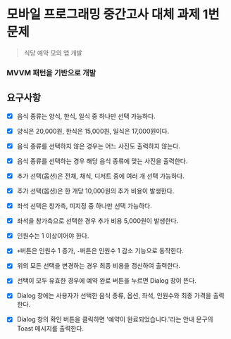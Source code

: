 # 모바일 프로그래밍 중간고사 대체 과제 1번 문제

> 식당 예약 모의 앱 개발 

### MVVM 패턴을 기반으로 개발

## 요구사항

- [x] 음식 종류는 양식, 한식, 일식 중 하나만 선택 가능하다.
- [x] 양식은 20,000원, 한식은 15,000원, 일식은 17,000원이다.
- [x] 음식 종류를 선택하지 않은 경우는 어느 사진도 출력하지 않는다.
- [x] 음식 종류를 선택하는 경우 해당 음식 종류에 맞는 사진을 출력한다.


- [x] 추가 선택(옵션)은 전채, 채식, 디저트 중에 여러 개 선택 가능하다.
- [x] 추가 선택(옵션)은 한 개당 10,000원의 추가 비용이 발생한다.


- [x] 좌석 선택은 창가측, 미지정 중 하나만 선택 가능하다.
- [x] 좌석을 창가측으로 선택한 경우 추가 비용 5,000원이 발생한다.


- [x] 인원수는 1 이상이어야 한다.
- [x] `+`버튼은 인원수 1 증가,  `-`버튼은 인원수 1 감소 기능으로 동작한다.


- [x] 위의 모든 선택을 변경하는 경우 최종 비용을 갱신하여 출력한다.


- [x] 선택이 모두 유효한 경우에 예약 완료 버튼을 누르면 Dialog 창이 뜬다.
- [x] Dialog 창에는 사용자가 선택한 음식 종류, 옵션, 좌석, 인원수와 최종 가격을 출력한다.
- [x] Dialog 창의 확인 버튼을 클릭하면 '예약이 완료되었습니다.'라는 안내 문구의 Toast 메시지를 출력한다.
